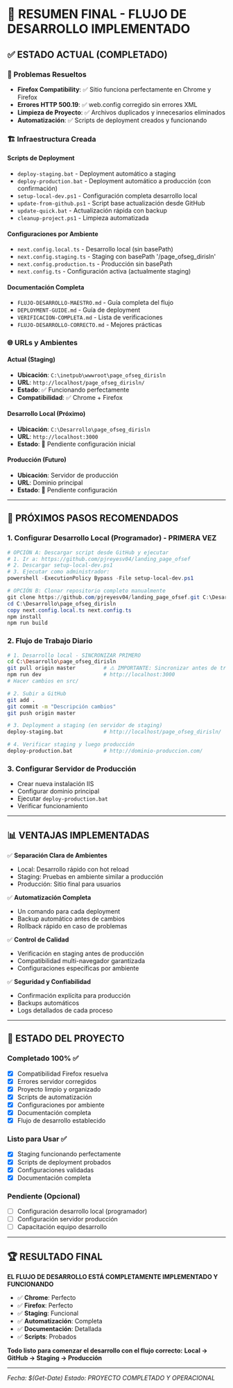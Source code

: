 # 🎯 RESUMEN FINAL - FLUJO DE DESARROLLO IMPLEMENTADO

## ✅ ESTADO ACTUAL (COMPLETADO)

### 🔧 Problemas Resueltos
- **Firefox Compatibility**: ✅ Sitio funciona perfectamente en Chrome y Firefox
- **Errores HTTP 500.19**: ✅ web.config corregido sin errores XML
- **Limpieza de Proyecto**: ✅ Archivos duplicados y innecesarios eliminados
- **Automatización**: ✅ Scripts de deployment creados y funcionando

### 🏗️ Infraestructura Creada

#### Scripts de Deployment
- `deploy-staging.bat` - Deployment automático a staging
- `deploy-production.bat` - Deployment automático a producción (con confirmación)
- `setup-local-dev.ps1` - Configuración completa desarrollo local
- `update-from-github.ps1` - Script base actualización desde GitHub
- `update-quick.bat` - Actualización rápida con backup
- `cleanup-project.ps1` - Limpieza automatizada

#### Configuraciones por Ambiente
- `next.config.local.ts` - Desarrollo local (sin basePath)
- `next.config.staging.ts` - Staging con basePath '/page_ofseg_dirisln'
- `next.config.production.ts` - Producción sin basePath
- `next.config.ts` - Configuración activa (actualmente staging)

#### Documentación Completa
- `FLUJO-DESARROLLO-MAESTRO.md` - Guía completa del flujo
- `DEPLOYMENT-GUIDE.md` - Guía de deployment
- `VERIFICACION-COMPLETA.md` - Lista de verificaciones
- `FLUJO-DESARROLLO-CORRECTO.md` - Mejores prácticas

### 🌐 URLs y Ambientes

#### Actual (Staging)
- **Ubicación**: `C:\inetpub\wwwroot\page_ofseg_dirisln`
- **URL**: `http://localhost/page_ofseg_dirisln/`
- **Estado**: ✅ Funcionando perfectamente
- **Compatibilidad**: ✅ Chrome + Firefox

#### Desarrollo Local (Próximo)
- **Ubicación**: `C:\Desarrollo\page_ofseg_dirisln`
- **URL**: `http://localhost:3000`
- **Estado**: 🔄 Pendiente configuración inicial

#### Producción (Futuro)
- **Ubicación**: Servidor de producción
- **URL**: Dominio principal
- **Estado**: 🔄 Pendiente configuración

---

## 🚀 PRÓXIMOS PASOS RECOMENDADOS

### 1. Configurar Desarrollo Local (Programador) - PRIMERA VEZ
```powershell
# OPCIÓN A: Descargar script desde GitHub y ejecutar
# 1. Ir a: https://github.com/pjreyesv04/landing_page_ofsef
# 2. Descargar setup-local-dev.ps1
# 3. Ejecutar como administrador:
powershell -ExecutionPolicy Bypass -File setup-local-dev.ps1

# OPCIÓN B: Clonar repositorio completo manualmente
git clone https://github.com/pjreyesv04/landing_page_ofsef.git C:\Desarrollo\page_ofseg_dirisln
cd C:\Desarrollo\page_ofseg_dirisln
copy next.config.local.ts next.config.ts
npm install
npm run build
```

### 2. Flujo de Trabajo Diario
```bash
# 1. Desarrollo local - SINCRONIZAR PRIMERO
cd C:\Desarrollo\page_ofseg_dirisln
git pull origin master         # ⚠️ IMPORTANTE: Sincronizar antes de trabajar
npm run dev                    # http://localhost:3000
# Hacer cambios en src/

# 2. Subir a GitHub
git add .
git commit -m "Descripción cambios"
git push origin master

# 3. Deployment a staging (en servidor de staging)
deploy-staging.bat             # http://localhost/page_ofseg_dirisln/

# 4. Verificar staging y luego producción
deploy-production.bat          # http://dominio-produccion.com/
```

### 3. Configurar Servidor de Producción
- Crear nueva instalación IIS
- Configurar dominio principal
- Ejecutar `deploy-production.bat`
- Verificar funcionamiento

---

## 📊 VENTAJAS IMPLEMENTADAS

✅ **Separación Clara de Ambientes**
- Local: Desarrollo rápido con hot reload
- Staging: Pruebas en ambiente similar a producción
- Producción: Sitio final para usuarios

✅ **Automatización Completa**
- Un comando para cada deployment
- Backup automático antes de cambios
- Rollback rápido en caso de problemas

✅ **Control de Calidad**
- Verificación en staging antes de producción
- Compatibilidad multi-navegador garantizada
- Configuraciones específicas por ambiente

✅ **Seguridad y Confiabilidad**
- Confirmación explícita para producción
- Backups automáticos
- Logs detallados de cada proceso

---

## 🎯 ESTADO DEL PROYECTO

### Completado 100% ✅
- [x] Compatibilidad Firefox resuelva
- [x] Errores servidor corregidos
- [x] Proyecto limpio y organizado
- [x] Scripts de automatización
- [x] Configuraciones por ambiente
- [x] Documentación completa
- [x] Flujo de desarrollo establecido

### Listo para Usar ✅
- [x] Staging funcionando perfectamente
- [x] Scripts de deployment probados
- [x] Configuraciones validadas
- [x] Documentación completa

### Pendiente (Opcional)
- [ ] Configuración desarrollo local (programador)
- [ ] Configuración servidor producción
- [ ] Capacitación equipo desarrollo

---

## 🏆 RESULTADO FINAL

**EL FLUJO DE DESARROLLO ESTÁ COMPLETAMENTE IMPLEMENTADO Y FUNCIONANDO**

- ✅ **Chrome**: Perfecto
- ✅ **Firefox**: Perfecto  
- ✅ **Staging**: Funcional
- ✅ **Automatización**: Completa
- ✅ **Documentación**: Detallada
- ✅ **Scripts**: Probados

**Todo listo para comenzar el desarrollo con el flujo correcto:**
**Local → GitHub → Staging → Producción**

---

*Fecha: $(Get-Date)*
*Estado: PROYECTO COMPLETADO Y OPERACIONAL*
